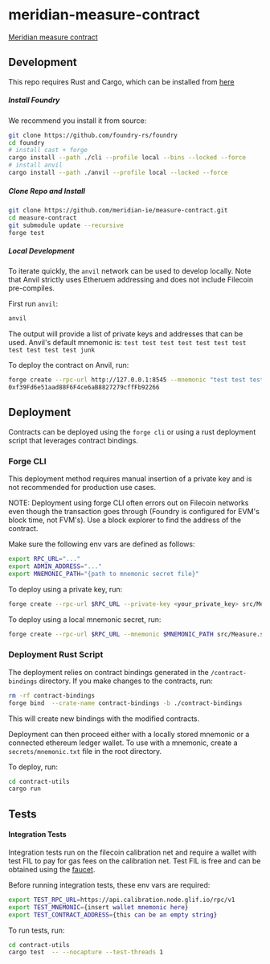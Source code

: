 # meridian-measure-contract
[Meridian measure contract](https://pl-strflt.notion.site/Meridian-Design-Doc-03-Evaluation-dissected-52803c22ee564e2ab8a86756fffa2693?pvs=4)

## Development

This repo requires Rust and Cargo, which can be installed from [here](https://doc.rust-lang.org/book/ch01-01-installation.html)

##### Install Foundry
We recommend you install it from source:

```bash
git clone https://github.com/foundry-rs/foundry
cd foundry
# install cast + forge
cargo install --path ./cli --profile local --bins --locked --force
# install anvil
cargo install --path ./anvil --profile local --locked --force
```

##### Clone Repo and Install

```bash
git clone https://github.com/meridian-ie/measure-contract.git
cd measure-contract
git submodule update --recursive
forge test
```

##### Local Development

To iterate quickly, the  `anvil` network can be used to develop locally. Note that Anvil strictly uses Etheruem addressing and does not include Filecoin pre-compiles.

First run `anvil`:
```bash
anvil
```
The output will provide a list of private keys and addresses that can be used. Anvil's default mnemonic is:
`test test test test test test test test test test test junk`

To deploy the contract on Anvil, run:

```bash
forge create --rpc-url http://127.0.0.1:8545 --mnemonic "test test test test test test test test test test test junk" src/Measure.sol:Measure --constructor-args
0xf39Fd6e51aad88F6F4ce6aB8827279cffFb92266
```

## Deployment

Contracts can be deployed using the `forge cli` or using a rust deployment script that leverages contract bindings.
### Forge CLI
This deployment method requires manual insertion of a private key and is not recommended for production use cases.

NOTE: Deployment using forge CLI often errors out on Filecoin networks even though the transaction goes through (Foundry
is configured for EVM's block time, not FVM's). Use a block explorer to find the address of the contract.

Make sure the following env vars are defined as follows:
```bash
export RPC_URL="..."
export ADMIN_ADDRESS="..."
export MNEMONIC_PATH="{path to mnemonic secret file}"
```

To deploy using a private key, run:

```bash
forge create --rpc-url $RPC_URL --private-key <your_private_key> src/Measure.sol:Measure --constructor-args $ADMIN_ADDRESS
```

To deploy using a local mnemonic secret, run:
```bash
forge create --rpc-url $RPC_URL --mnemonic $MNEMONIC_PATH src/Measure.sol:Measure --constructor-args $ADMIN_ADDRESS
```


### Deployment Rust Script

The deployment relies on contract bindings generated in the `/contract-bindings` directory. If you make changes to the contracts, run:

```bash
rm -rf contract-bindings
forge bind  --crate-name contract-bindings -b ./contract-bindings
```
This will create new bindings with the modified contracts.

Deployment can then proceed either with a locally stored mnemonic or a connected ethereum ledger wallet. To use with a mnemonic, create a `secrets/mnemonic.txt` file in the root directory.

To deploy, run:
```bash
cd contract-utils
cargo run
```


## Tests

#### Integration Tests

Integration tests run on the filecoin calibration net and require a wallet with test FIL to pay for gas fees on the calibration net. Test FIL is free and can be obtained using the [faucet](https://faucet.calibration.fildev.network/).

Before running integration tests, these env vars are required:

```bash
export TEST_RPC_URL=https://api.calibration.node.glif.io/rpc/v1
export TEST_MNEMONIC={insert wallet mnemonic here}
export TEST_CONTRACT_ADDRESS={this can be an empty string}
```

To run tests, run:

```bash
cd contract-utils
cargo test  -- --nocapture --test-threads 1
```
